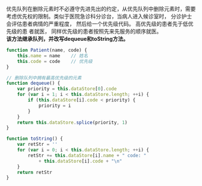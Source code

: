 优先队列在删除元素时不必遵守先进先出的约定，从优先队列中删除元素时，需要考虑优先权的限制。类似于医院急诊科分诊台，当病人进入候诊室时， 分诊护士会评估患者病情的严重程度， 然后给一个优先级代码。 高优先级的患者先于低优先级的患
者就医， 同样优先级的患者按照先来先服务的顺序就医。<br>
<b>该方法继承队列，并改写dequeue和toString方法。</b>

```javascript
function Patient(name, code) {
    this.name = name    // 姓名
    this.code = code    // 优先级
}

// 删除队列中拥有最高优先级的元素
function dequeue() {
    var priority = this.dataStore[0].code
    for (var i = 1; i < this.dataStore.length; ++i) {
        if (this.dataStore[i].code < priority) {
            priority = i
        }
    }
    return this.dataStore.splice(priority, 1)
}

function toString() {
    var retStr = ''
    for (var i = 0; i < this.dataStore.length; ++i) {
        retStr += this.dataStore[i].name + " code: "
            + this.dataStore[i].code + "\n"
    }
    return retStr
}
```